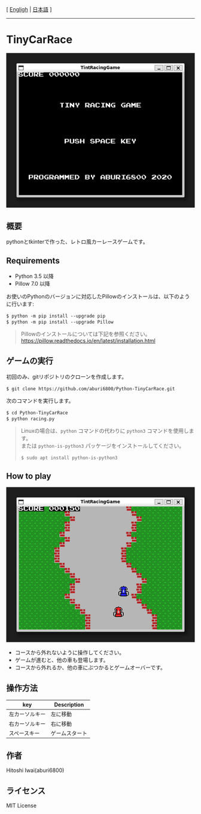 [ [Engligh](README.md) | [日本語](README_ja.md) ]

---

# TinyCarRace

<img src="Images/screenshot001.png">

## 概要

pythonとtkinterで作った、レトロ風カーレースゲームです。  

## Requirements

* Python 3.5 以降  
* Pillow 7.0 以降  

お使いのPythonのバージョンに対応したPillowのインストールは、以下のように行います:  
```
$ python -m pip install --upgrade pip
$ python -m pip install --upgrade Pillow
```

> Pillowのインストールについては下記を参照ください。 
> <https://pillow.readthedocs.io/en/latest/installation.html>

## ゲームの実行

初回のみ、gitリポジトリのクローンを作成します。  
```
$ git clone https://github.com/aburi6800/Python-TinyCarRace.git
```

次のコマンドを実行します。  
```
$ cd Python-TinyCarRace
$ python racing.py
```

> Linuxの場合は、`python` コマンドの代わりに `python3` コマンドを使用します。  
> または `python-is-python3` パッケージをインストールしてください。  
> ```
> $ sudo apt install python-is-python3
> ```

## How to play

<img src="Images/screenshot002.png">

- コースから外れないように操作してください。  
- ゲームが進むと、他の車も登場します。  
- コースから外れるか、他の車にぶつかるとゲームオーバーです。  

## 操作方法

|key|Description|
| --- | --- |
|左カーソルキー|左に移動|
|右カーソルキー|右に移動|
|スペースキー|ゲームスタート|

## 作者
Hitoshi Iwai(aburi6800)

## ライセンス
MIT License
